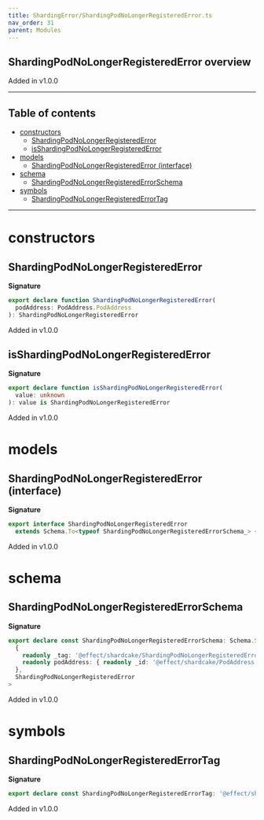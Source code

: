 ```yaml
---
title: ShardingError/ShardingPodNoLongerRegisteredError.ts
nav_order: 31
parent: Modules
---
```


## ShardingPodNoLongerRegisteredError overview

Added in v1.0.0

---

<h2 class="text-delta">Table of contents</h2>

- [constructors](#constructors)
  - [ShardingPodNoLongerRegisteredError](#shardingpodnolongerregisterederror)
  - [isShardingPodNoLongerRegisteredError](#isshardingpodnolongerregisterederror)
- [models](#models)
  - [ShardingPodNoLongerRegisteredError (interface)](#shardingpodnolongerregisterederror-interface)
- [schema](#schema)
  - [ShardingPodNoLongerRegisteredErrorSchema](#shardingpodnolongerregisterederrorschema)
- [symbols](#symbols)
  - [ShardingPodNoLongerRegisteredErrorTag](#shardingpodnolongerregisterederrortag)

---

# constructors

## ShardingPodNoLongerRegisteredError

**Signature**

```ts
export declare function ShardingPodNoLongerRegisteredError(
  podAddress: PodAddress.PodAddress
): ShardingPodNoLongerRegisteredError
```

Added in v1.0.0

## isShardingPodNoLongerRegisteredError

**Signature**

```ts
export declare function isShardingPodNoLongerRegisteredError(
  value: unknown
): value is ShardingPodNoLongerRegisteredError
```

Added in v1.0.0

# models

## ShardingPodNoLongerRegisteredError (interface)

**Signature**

```ts
export interface ShardingPodNoLongerRegisteredError
  extends Schema.To<typeof ShardingPodNoLongerRegisteredErrorSchema_> {}
```

Added in v1.0.0

# schema

## ShardingPodNoLongerRegisteredErrorSchema

**Signature**

```ts
export declare const ShardingPodNoLongerRegisteredErrorSchema: Schema.Schema<
  {
    readonly _tag: '@effect/shardcake/ShardingPodNoLongerRegisteredError'
    readonly podAddress: { readonly _id: '@effect/shardcake/PodAddress'; readonly host: string; readonly port: number }
  },
  ShardingPodNoLongerRegisteredError
>
```

Added in v1.0.0

# symbols

## ShardingPodNoLongerRegisteredErrorTag

**Signature**

```ts
export declare const ShardingPodNoLongerRegisteredErrorTag: '@effect/shardcake/ShardingPodNoLongerRegisteredError'
```

Added in v1.0.0

